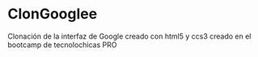 # ClonGooglee
Clonación de la interfaz de Google creado con html5 y ccs3 creado en el bootcamp de tecnolochicas PRO
